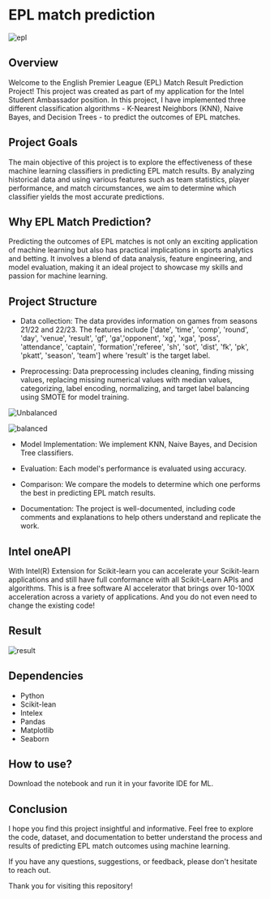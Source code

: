 # EPL match prediction

![epl](https://github.com/Utsabab/Intel-oneAPI-Student-Ambassador/assets/9398288/76043ac7-4a7e-4cbe-80cd-ecd0cbf8ba93)

## Overview

Welcome to the English Premier League (EPL) Match Result Prediction Project! This project was created as part of my application for the Intel Student Ambassador position. In this project, I have implemented three different classification algorithms - K-Nearest Neighbors (KNN), Naive Bayes, and Decision Trees - to predict the outcomes of EPL matches.

## Project Goals

The main objective of this project is to explore the effectiveness of these machine learning classifiers in predicting EPL match results. By analyzing historical data and using various features such as team statistics, player performance, and match circumstances, we aim to determine which classifier yields the most accurate predictions.

## Why EPL Match Prediction?

Predicting the outcomes of EPL matches is not only an exciting application of machine learning but also has practical implications in sports analytics and betting. It involves a blend of data analysis, feature engineering, and model evaluation, making it an ideal project to showcase my skills and passion for machine learning.

## Project Structure

* Data collection: The data provides information on games from seasons 21/22 and 22/23. The features include ['date', 'time', 'comp', 'round', 'day', 'venue', 'result', 'gf', 'ga','opponent', 'xg', 'xga', 'poss', 'attendance', 'captain', 'formation','referee', 'sh', 'sot', 'dist', 'fk', 'pk', 'pkatt', 'season', 'team'] where 'result' is the target label. 
  
* Preprocessing: Data preprocessing includes cleaning, finding missing values, replacing missing numerical values with median values, categorizing, label encoding, normalizing, and target label balancing using SMOTE for model training.

![Unbalanced](https://github.com/Utsabab/Intel-oneAPI-Student-Ambassador/assets/9398288/d5379f9c-122c-47b1-835e-c256d492a30f)

![balanced](https://github.com/Utsabab/Intel-oneAPI-Student-Ambassador/assets/9398288/f659118d-513c-4cc2-802a-983d6fe54479)

* Model Implementation: We implement KNN, Naive Bayes, and Decision Tree classifiers.

* Evaluation: Each model's performance is evaluated using accuracy.

* Comparison: We compare the models to determine which one performs the best in predicting EPL match results.

* Documentation: The project is well-documented, including code comments and explanations to help others understand and replicate the work.

## Intel oneAPI

With Intel(R) Extension for Scikit-learn you can accelerate your Scikit-learn applications and still have full conformance with all Scikit-Learn APIs and algorithms. This is a free software AI accelerator that brings over 10-100X acceleration across a variety of applications. And you do not even need to change the existing code!

## Result

![result](https://github.com/Utsabab/Intel-oneAPI-Student-Ambassador/assets/9398288/3c8d2779-f7ff-4f74-b512-80853f5a7793)

## Dependencies

* Python
* Scikit-lean
* Intelex
* Pandas
* Matplotlib
* Seaborn

## How to use?

Download the notebook and run it in your favorite IDE for ML. 

## Conclusion

I hope you find this project insightful and informative. Feel free to explore the code, dataset, and documentation to better understand the process and results of predicting EPL match outcomes using machine learning.

If you have any questions, suggestions, or feedback, please don't hesitate to reach out.

Thank you for visiting this repository!
